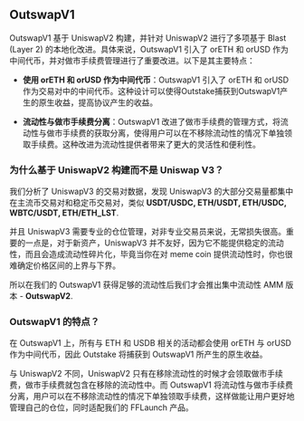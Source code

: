 
## OutswapV1

OutswapV1 基于 UniswapV2 构建，并针对 UniswapV2 进行了多项基于 Blast (Layer 2) 的本地化改进。具体来说，OutswapV1 引入了 orETH 和 orUSD 作为中间代币，并对做市手续费管理进行了重要改进。以下是其主要特点：

+ **使用 orETH 和 orUSD 作为中间代币**：OutswapV1 引入了 orETH 和 orUSD 作为交易对中的中间代币。这种设计可以使得Outstake捕获到OutswapV1产生的原生收益，提高协议产生的收益。

+ **流动性与做市手续费分离**：OutswapV1 改进了做市手续费的管理方式，将流动性与做市手续费的获取分离，使得用户可以在不移除流动性的情况下单独领取手续费。这种改进为流动性提供者带来了更大的灵活性和便利性。

### 为什么基于 UniswapV2 构建而不是 Uniswap V3？
我们分析了 UniswapV3 的交易对数据，发现 UniswapV3 的大部分交易量都集中在主流币交易对和稳定币交易对，类似 **USDT/USDC, ETH/USDT, ETH/USDC, WBTC/USDT, ETH/ETH_LST**.

并且 UniswapV3 需要专业的仓位管理，对非专业交易员来说，无常损失很高。重要的一点是，对于新资产，UniswapV3 并不友好，因为它不能提供稳定的流动性，而且会造成流动性碎片化，毕竟当你在对 meme coin 提供流动性时，你也很难确定价格区间的上界与下界。

所以在我们的 OutswapV1 获得足够的流动性后我们才会推出集中流动性 AMM 版本 - **OutswapV2**.

### OutswapV1 的特点？
在 OutswapV1 上，所有与 ETH 和 USDB 相关的活动都会使用 orETH 与 orUSD 作为中间代币，因此 Outstake 将捕获到 OutswapV1 所产生的原生收益。

与 UniswapV2 不同，UniswapV2 只有在移除流动性的时候才会领取做市手续费，做市手续费就包含在移除的流动性中。而 OutswapV1 将流动性与做市手续费分离，用户可以在不移除流动性的情况下单独领取手续费，这样做能让用户更好地管理自己的仓位，同时适配我们的 FFLaunch 产品。
